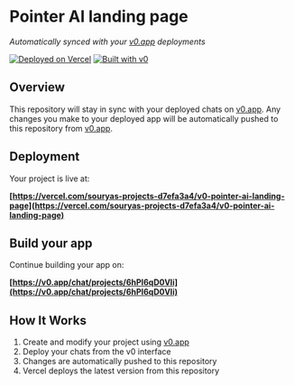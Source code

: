 # Pointer AI landing page

*Automatically synced with your [v0.app](https://v0.app) deployments*

[![Deployed on Vercel](https://img.shields.io/badge/Deployed%20on-Vercel-black?style=for-the-badge&logo=vercel)](https://vercel.com/souryas-projects-d7efa3a4/v0-pointer-ai-landing-page)
[![Built with v0](https://img.shields.io/badge/Built%20with-v0.app-black?style=for-the-badge)](https://v0.app/chat/projects/6hPI6qD0Vli)

## Overview

This repository will stay in sync with your deployed chats on [v0.app](https://v0.app).
Any changes you make to your deployed app will be automatically pushed to this repository from [v0.app](https://v0.app).

## Deployment

Your project is live at:

**[https://vercel.com/souryas-projects-d7efa3a4/v0-pointer-ai-landing-page](https://vercel.com/souryas-projects-d7efa3a4/v0-pointer-ai-landing-page)**

## Build your app

Continue building your app on:

**[https://v0.app/chat/projects/6hPI6qD0Vli](https://v0.app/chat/projects/6hPI6qD0Vli)**

## How It Works

1. Create and modify your project using [v0.app](https://v0.app)
2. Deploy your chats from the v0 interface
3. Changes are automatically pushed to this repository
4. Vercel deploys the latest version from this repository